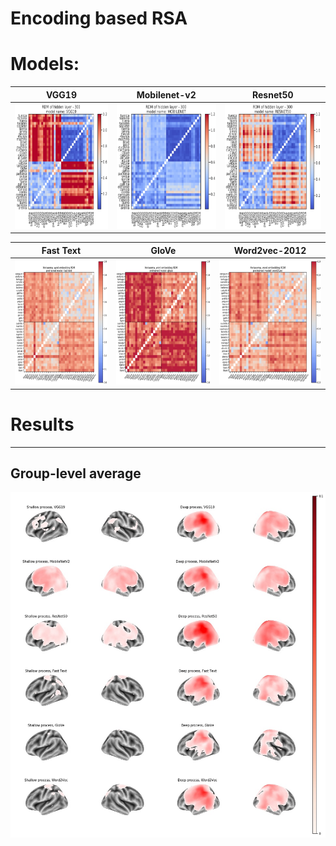 # Encoding based RSA

# Models:

| VGG19 | Mobilenet-v2 | Resnet50 |
| :---: | :---: | :---: |
| <img src="https://github.com/nmningmei/metasema_encoding_based_RSA/blob/main/figures/cv_features/vgg19.jpg" width="200" height="200"> | <img src="https://github.com/nmningmei/metasema_encoding_based_RSA/blob/main/figures/cv_features/mobilenet.jpg" width="200" height="200"> | <img src="https://github.com/nmningmei/metasema_encoding_based_RSA/blob/main/figures/cv_features/resnet50.jpg" width="200" height="200"> |

| Fast Text | GloVe | Word2vec-2012 |
| :---: | :---: | :---: |
| <img src="https://github.com/nmningmei/metasema_encoding_based_RSA/blob/main/figures/word2vec_features/metasema%20word2vec%20RDM%20(fast%20text%2Clight).png" width="200" height="200"> | <img src="https://github.com/nmningmei/metasema_encoding_based_RSA/blob/main/figures/word2vec_features/metasema%20word2vec%20RDM%20(glove%2Clight).png" width="200" height="200"> | <img src="https://github.com/nmningmei/metasema_encoding_based_RSA/blob/main/figures/word2vec_features/metasema%20word2vec%20RDM%20(word2vec%2Clight).png" width="200" height="200"> |

# Results
---
## Group-level average
 ![baseline-rsa](https://github.com/nmningmei/metasema_encoding_based_RSA/blob/main/figures/RSA_basedline_average_10mm_standard_group_average/group%20average.jpg)
